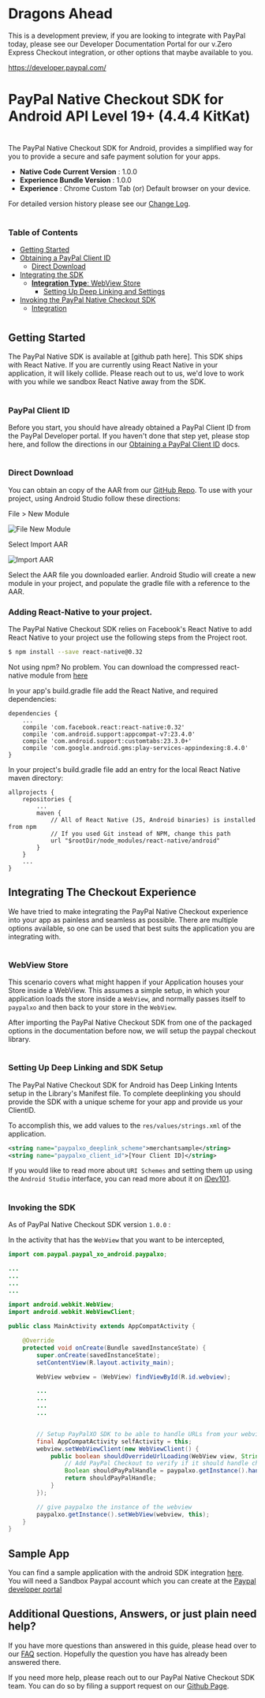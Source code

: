 # Dragons Ahead

This is a development preview, if you are looking to integrate with PayPal today, please see our Developer Documentation Portal for our v.Zero Express Checkout integration, or other options that maybe available to you.

https://developer.paypal.com/

#

# PayPal Native Checkout SDK for Android API Level 19+ (4.4.4 KitKat)

# 

The PayPal Native Checkout SDK for Android, provides a simplified way for you to provide a secure and safe payment solution for your apps. 

* **Native Code Current Version** : 1.0.0
* **Experience Bundle Version** : 1.0.0
* **Experience** : Chrome Custom Tab (or) Default browser on your device.

For detailed version history please see our [Change Log](changelog.md).

# 

### Table of Contents

* [Getting Started](#getting-started)
* [Obtaining a PayPal Client ID](#paypal-client-id)
    * [Direct Download](#direct-download)
* [Integrating the SDK](#integrating-the-checkout-experience)
    * [**Integration Type**: WebView Store](#webview-store)
        * [Setting Up Deep Linking and Settings](#setting-up-deep-linking-and-sdk-setup)
* [Invoking  the PayPal Native Checkout SDK](#invoking-the-sdk)
    * [Integration](#manual-integration)

# 

## Getting Started


The PayPal Native SDK is available at [github path here].
This SDK ships with React Native. If you are currently using React Native in your application, it will likely collide. Please reach out to us, we'd love to work with you while we sandbox React Native away from the SDK.

# 

### PayPal Client ID

Before you start, you should have already obtained a PayPal Client ID from the PayPal Developer portal. If you haven't done that step yet, please stop here, and follow the directions in our [Obtaining a PayPal Client ID](how_to_merchantid.md) docs.

# 

### Direct Download

You can obtain an copy of the AAR from our [GitHub Repo](https://github.com/paypal/paypalcheckout-android/blob/master/paypal-xo-android.aar?raw=true). To use with your project, using Android Studio follow these directions:

File > New Module

![File New Module](https://cloud.githubusercontent.com/assets/328000/21118959/1aeb4e9c-c075-11e6-8d12-f1edf39fcb54.png)

Select Import AAR 


![Import AAR](https://cloud.githubusercontent.com/assets/328000/21118985/39c9102e-c075-11e6-8de3-7385d94abe1f.png)

Select the AAR file you downloaded earlier. Android Studio will create a new module in your project, and populate the gradle file with a reference to the AAR.

### Adding React-Native to your project.

The PayPal Native Checkout SDK relies on Facebook's React Native to add React Native to your project use the following steps from the Project root.

```bash
$ npm install --save react-native@0.32
```

Not using npm? No problem. You can download the compressed react-native module from [here](https://github.com/paypal/paypalcheckout-android/blob/master/react-native.tar.gz)

In your app's build.gradle file add the React Native, and required dependencies:

```
dependencies {
    ...
    compile 'com.facebook.react:react-native:0.32'
    compile 'com.android.support:appcompat-v7:23.4.0'
    compile 'com.android.support:customtabs:23.3.0+'
    compile 'com.google.android.gms:play-services-appindexing:8.4.0'
}
```

In your project's build.gradle file add an entry for the local React Native maven directory:
```
allprojects {
    repositories {
        ...
        maven {
            // All of React Native (JS, Android binaries) is installed from npm
            // If you used Git instead of NPM, change this path
            url "$rootDir/node_modules/react-native/android"
        }
    }
    ...
}
```



## Integrating The Checkout Experience

We have tried to make integrating the PayPal Native Checkout experience into your app as painless and seamless as possible. There are multiple options available, so one can be used that best suits the application you are integrating with.

# 


### WebView Store

This scenario covers what might happen if your Application houses your Store inside a WebView. This assumes a simple setup, in which your application loads the store inside a `WebView`, and normally passes itself to `paypalxo` and then back to your store in the `WebView`. 

After importing the PayPal Native Checkout SDK from one of the packaged options in the documentation before now, we will setup the paypal checkout library.

# 


### Setting Up Deep Linking and SDK Setup

The PayPal Native Checkout SDK for Android has Deep Linking Intents setup in the Library's Manifest file. To complete deeplinking you should provide the SDK with a unique scheme for your app and provide us your ClientID. 

To accomplish this, we add values to the `res/values/strings.xml` of the application.


```xml
<string name="paypalxo_deeplink_scheme">merchantsample</string>
<string name="paypalxo_client_id">[Your Client ID]</string>
```

If you would like to read more about `URI Schemes` and setting them up using the `Android Studio` interface, you can read more about it on [iDev101](https://developer.android.com/training/basics/intents/filters.html).

# 

### Invoking the SDK 

As of PayPal Native Checkout SDK version `1.0.0` :

In the activity that has the `WebView` that you want to be intercepted,

```java
import com.paypal.paypal_xo_android.paypalxo;

...
...
...
...

import android.webkit.WebView;
import android.webkit.WebViewClient;

public class MainActivity extends AppCompatActivity {

    @Override
    protected void onCreate(Bundle savedInstanceState) {
        super.onCreate(savedInstanceState);
        setContentView(R.layout.activity_main);

        WebView webview = (WebView) findViewById(R.id.webview);

        ...
        ...
        ...
        ...


        // Setup PayPalXO SDK to be able to handle URLs from your webview
        final AppCompatActivity selfActivity = this;
        webview.setWebViewClient(new WebViewClient() {
            public boolean shouldOverrideUrlLoading(WebView view, String url) {
                // Add PayPal Checkout to verify if it should handle checkout.
                Boolean shouldPayPalHandle = paypalxo.getInstance().handleIfPaypalXO(url, selfActivity);
                return shouldPayPalHandle;
            }
        });

        // give paypalxo the instance of the webview
        paypalxo.getInstance().setWebView(webview, this);
    }
}


```

## Sample App
You can find a sample application with the android SDK integration [here](https://github.com/pvenkatakrishnan/merchant-android). You will need a Sandbox Paypal account which you can create at the [Paypal developer portal](https://developer.paypal.com/)

## Additional Questions, Answers, or just plain need help?

If you have more questions than answered in this guide, please head over to our [FAQ](faq.md) section. Hopefully the question you have has already been answered there. 

If you need more help, please reach out to our PayPal Native Checkout SDK team. You can do so by filing a support request on our [Github Page](https://github.com/paypal/paypalcheckout-android).

